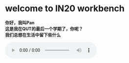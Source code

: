 # welcome to IN20 workbench

**你好，我叫Pan**  
**这是我在QUT的最后一个学期了，你呢？**  
**我们总想在生活中留下些什么**

<audio src="./static/247.mp3" controls="controls" autoplay="autoplay" loop="loop">
</audio>

<script>
var audio = new Audio("https://github.com/houkine/IN20/tree/master/static/247.mp3")
audio.play()
</script>